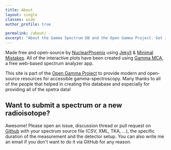 ```yaml
---
title: About
layout: single
classes: wide
author_profile: true

permalink: /about/
excerpt: "About the Gamma Spectrum DB and the Open Gamma Project. Get in touch or submit your own spectra!"
---
```


Made free and open-source by [NuclearPhoenix](https://nuclearphoenix.xyz) using [Jekyll](https://jekyllrb.com/) & [Minimal Mistakes](https://mademistakes.com/work/minimal-mistakes-jekyll-theme/). All of the interactive plots have been created using [Gamma MCA](https://spectrum.nuclearphoenix.xyz), a free web-based spectrum analyzer app.

This site is part of the [Open Gamma Project](https://github.com/Open-Gamma-Project) to provide modern and open-source resources for accessible gamma-spectroscopy. Many thanks to all of the people that helped in creating this database and especially for providing all of the spetra data!

## Want to submit a spectrum or a new radioisotope?

Awesome! Please open an issue, discussion thread or pull request on [Github](https://github.com/Open-Gamma-Project/Gamma-Spectrum-Database) with your spectrum source file (CSV, XML, TKA, ...), the specific duration of the measurement and the detector setup. You can also write me an email if you don't want to do it via GitHub for any reason.

